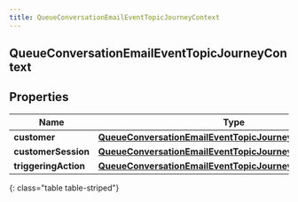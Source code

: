 ```yaml
---
title: QueueConversationEmailEventTopicJourneyContext
---
```

## QueueConversationEmailEventTopicJourneyContext


## Properties

| Name | Type | Description | Notes |
| ------------ | ------------- | ------------- | ------------- |
| **customer** | [**QueueConversationEmailEventTopicJourneyCustomer**](QueueConversationEmailEventTopicJourneyCustomer.html) |  |  [optional] |
| **customerSession** | [**QueueConversationEmailEventTopicJourneyCustomerSession**](QueueConversationEmailEventTopicJourneyCustomerSession.html) |  |  [optional] |
| **triggeringAction** | [**QueueConversationEmailEventTopicJourneyAction**](QueueConversationEmailEventTopicJourneyAction.html) |  |  [optional] |
{: class="table table-striped"}



